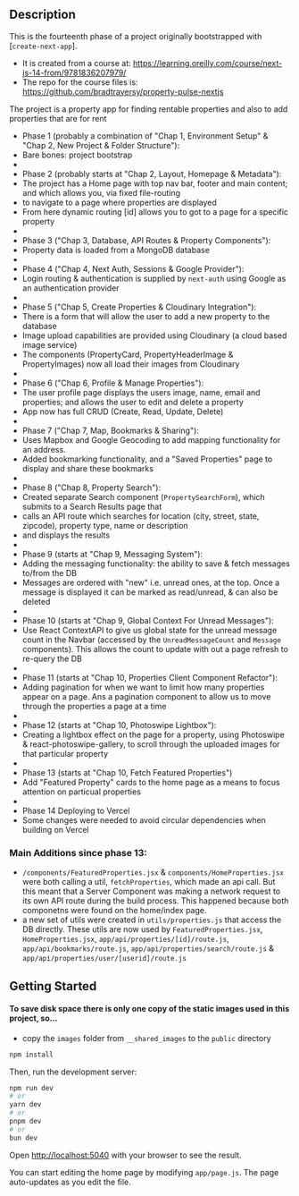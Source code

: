 ## Description

This is the fourteenth phase of a project originally bootstrapped with [`create-next-app`].

-   It is created from a course at: https://learning.oreilly.com/course/next-js-14-from/9781836207979/
-   The repo for the course files is: https://github.com/bradtraversy/property-pulse-nextjs

The project is a property app for finding rentable properties and also to add properties that are for rent

-   Phase 1 (probably a combination of "Chap 1, Environment Setup" & "Chap 2, New Project & Folder Structure"):
-   Bare bones: project bootstrap
-
-   Phase 2 (probably starts at "Chap 2, Layout, Homepage & Metadata"):
-   The project has a Home page with top nav bar, footer and main content; and which allows you, via fixed file-routing
-   to navigate to a page where properties are displayed
-   From here dynamic routing \[id\] allows you to got to a page for a specific property
-
-   Phase 3 ("Chap 3, Database, API Routes & Property Components"):
-   Property data is loaded from a MongoDB database
-
-   Phase 4 ("Chap 4, Next Auth, Sessions & Google Provider"):
-   Login routing & authentication is supplied by `next-auth` using Google as an authentication provider
-
-   Phase 5 ("Chap 5, Create Properties & Cloudinary Integration"):
-   There is a form that will allow the user to add a new property to the database
-   Image upload capabilities are provided using Cloudinary (a cloud based image service)
-   The components (PropertyCard, PropertyHeaderImage & PropertyImages) now all load their images from Cloudinary
-
-   Phase 6 ("Chap 6, Profile & Manage Properties"):
-   The user profile page displays the users image, name, email and properties; and allows the user to edit and delete a property
-   App now has full CRUD (Create, Read, Update, Delete)
-
-   Phase 7 ("Chap 7, Map, Bookmarks & Sharing"):
-   Uses Mapbox and Google Geocoding to add mapping functionality for an address.
-   Added bookmarking functionality, and a "Saved Properties" page to display and share these bookmarks
-
-   Phase 8 ("Chap 8, Property Search"):
-   Created separate Search component (`PropertySearchForm`), which submits to a Search Results page that
-   calls an API route which searches for location (city, street, state, zipcode), property type, name or description
-   and displays the results
-
-   Phase 9 (starts at "Chap 9, Messaging System"):
-   Adding the messaging functionality: the ability to save & fetch messages to/from the DB
-   Messages are ordered with "new" i.e. unread ones, at the top. Once a message is displayed it can be marked as read/unread, & can also be deleted
-
-   Phase 10 (starts at "Chap 9, Global Context For Unread Messages"):
-   Use React ContextAPI to give us global state for the unread message count in the Navbar (accessed by the `UnreadMessageCount` and `Message` components). This allows the count to update with out a page refresh to re-query the DB
-
-   Phase 11 (starts at "Chap 10, Properties Client Component Refactor"):
-   Adding pagination for when we want to limit how many properties appear on a page. Ans a pagination component to allow us to move through the properties a page at a time
-
-   Phase 12 (starts at "Chap 10, Photoswipe Lightbox"):
-   Creating a lightbox effect on the page for a property, using Photoswipe & react-photoswipe-gallery, to scroll through the uploaded images for that particular property
-
-   Phase 13 (starts at "Chap 10, Fetch Featured Properties")
-   Add "Featured Property" cards to the home page as a means to focus attention on particual properties
-
-   Phase 14 Deploying to Vercel
-   Some changes were needed to avoid circular dependencies when building on Vercel

### Main Additions since phase 13:

-   `/components/FeaturedProperties.jsx` & `components/HomeProperties.jsx` were both calling a util, `fetchProperties`, which made an api call. But this meant that a Server Component was making a network request to its own API route during the build process. This happened because both componetns were found on the home/index page.
-   a new set of utils were created in `utils/properties.js` that access the DB directly. These utils are now used by `FeaturedProperties.jsx`, `HomeProperties.jsx`, `app/api/properties/[id]/route.js`, `app/api/bookmarks/route.js`, `app/api/properties/search/route.js` & `app/api/properties/user/[userid]/route.js`

## Getting Started

#### To save disk space there is only one copy of the static images used in this project, so...

-   copy the `images` folder from `__shared_images` to the `public` directory

```bash
npm install
```

Then, run the development server:

```bash
npm run dev
# or
yarn dev
# or
pnpm dev
# or
bun dev
```

Open [http://localhost:5040](http://localhost:5040) with your browser to see the result.

You can start editing the home page by modifying `app/page.js`. The page auto-updates as you edit the file.
